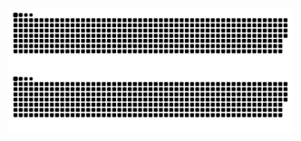 ![](https://raw.githubusercontent.com/Jasss23/gihubSNK/output/github-contribution-grid-snake-dark.svg)
![](https://raw.githubusercontent.com/Jasss23/gihubSNK/output/github-contribution-grid-snake.svg)
